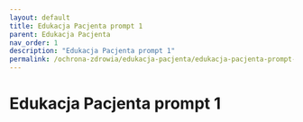 ```yaml
---
layout: default
title: Edukacja Pacjenta prompt 1
parent: Edukacja Pacjenta
nav_order: 1
description: "Edukacja Pacjenta prompt 1"
permalink: /ochrona-zdrowia/edukacja-pacjenta/edukacja-pacjenta-prompt-1
---
```

# Edukacja Pacjenta prompt 1